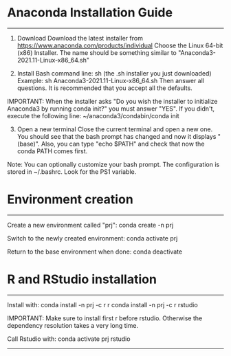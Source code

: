 # Anaconda Installation Guide
-------------------------------------------------------------------------------

1. Download
Download the latest installer from https://www.anaconda.com/products/individual
Choose the Linux 64-bit (x86) Installer.
The name should be something similar to "Anaconda3-2021.11-Linux-x86_64.sh"

2. Install
Bash command line: sh (the .sh installer you just downloaded)
Example: sh Anaconda3-2021.11-Linux-x86_64.sh
Then answer all questions.
It is recommended that you accept all the defaults.

IMPORTANT: When the installer asks
"Do you wish the installer to initialize Anaconda3 by running conda init?"
you must answer "YES".
If you didn't, execute the following line:
~/anaconda3/condabin/conda init

3. Open a new terminal
Close the current terminal and open a new one.
You should see that the bash prompt has changed and now it displays "(base)".
Also, you can type "echo $PATH" and check that now the conda PATH comes first.

Note: You can optionally customize your bash prompt.
The configuration is stored in ~/.bashrc.
Look for the PS1 variable.


# Environment creation
-------------------------------------------------------------------------------

Create a new environment called "prj":
conda create -n prj

Switch to the newly created environment:
conda activate prj

Return to the base environment when done:
conda deactivate



# R and RStudio installation
-------------------------------------------------------------------------------

Install with: 
conda install -n prj -c r r
conda install -n prj -c r rstudio

IMPORTANT: Make sure to install first r before rstudio.
Otherwise the dependency resolution takes a very long time.

Call Rstudio with:
conda activate prj
rstudio

-------------------------------------------------------------------------------

